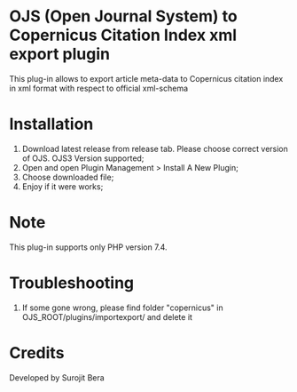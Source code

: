 # OJS (Open Journal System) to Copernicus Citation Index xml export plugin
This plug-in allows to export article meta-data to Copernicus citation index in xml format with respect to official xml-schema

# Installation

1. Download latest release from release tab. Please choose correct version of OJS. OJS3 Version supported;
2. Open and open Plugin Management > Install A New Plugin;
3. Choose downloaded file;
4. Enjoy if it were works;

# Note

This plug-in supports only PHP version 7.4.

# Troubleshooting

1. If some gone wrong, please find folder "copernicus" in OJS_ROOT/plugins/importexport/ and delete it


# Credits
Developed by Surojit Bera
